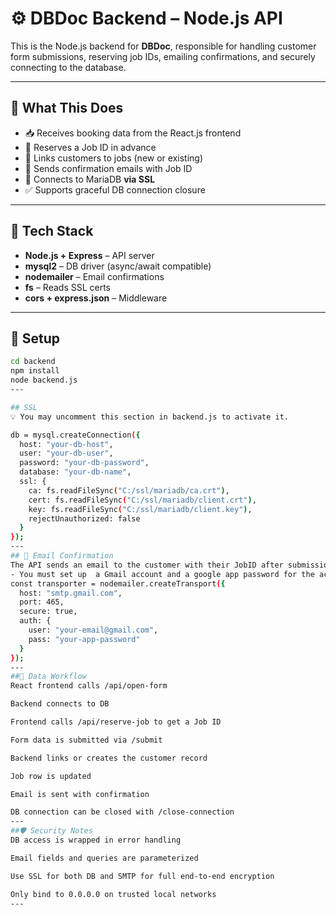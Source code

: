 # ⚙️ DBDoc Backend – Node.js API

This is the Node.js backend for **DBDoc**, responsible for handling customer form submissions, reserving job IDs, emailing confirmations, and securely connecting to the database.

---

## 🚀 What This Does

- 📥 Receives booking data from the React.js frontend
- 📌 Reserves a Job ID in advance
- 🔁 Links customers to jobs (new or existing)
- 📨 Sends confirmation emails with Job ID
- 🔐 Connects to MariaDB **via SSL**
- ✅ Supports graceful DB connection closure

---

## 🧱 Tech Stack

- **Node.js + Express** – API server
- **mysql2** – DB driver (async/await compatible)
- **nodemailer** – Email confirmations
- **fs** – Reads SSL certs
- **cors + express.json** – Middleware

---

## 🔧 Setup

```bash
cd backend
npm install
node backend.js
---

## SSL
💡 You may uncomment this section in backend.js to activate it.

db = mysql.createConnection({
  host: "your-db-host",
  user: "your-db-user",
  password: "your-db-password",
  database: "your-db-name",
  ssl: {
    ca: fs.readFileSync("C:/ssl/mariadb/ca.crt"),
    cert: fs.readFileSync("C:/ssl/mariadb/client.crt"),
    key: fs.readFileSync("C:/ssl/mariadb/client.key"),
    rejectUnauthorized: false
  }
});
---
## 📨 Email Confirmation
The API sends an email to the customer with their JobID after submission:
- You must set up  a Gmail account and a google app password for the account
const transporter = nodemailer.createTransport({
  host: "smtp.gmail.com",
  port: 465,
  secure: true,
  auth: {
    user: "your-email@gmail.com",
    pass: "your-app-password"
  }
});
---
##🔄 Data Workflow
React frontend calls /api/open-form

Backend connects to DB

Frontend calls /api/reserve-job to get a Job ID

Form data is submitted via /submit

Backend links or creates the customer record

Job row is updated

Email is sent with confirmation

DB connection can be closed with /close-connection
---
##🛡 Security Notes
DB access is wrapped in error handling

Email fields and queries are parameterized

Use SSL for both DB and SMTP for full end-to-end encryption

Only bind to 0.0.0.0 on trusted local networks
---



